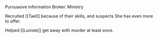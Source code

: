 Pursuasive Information Broker.  Ministry

Recruited [[Tael]] because of their skills, and suspects She has even more to offer.

Helped [[Luniste]] get away with murder at least once.
